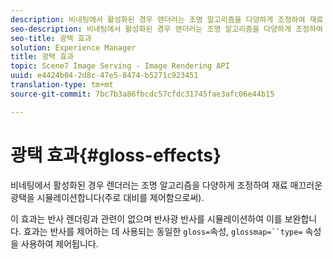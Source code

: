 ```yaml
---
description: 비네팅에서 활성화된 경우 렌더러는 조명 알고리즘을 다양하게 조정하여 재료 매끄러운 광택을 시뮬레이션합니다(주로 대비를 제어함으로써).
seo-description: 비네팅에서 활성화된 경우 렌더러는 조명 알고리즘을 다양하게 조정하여 재료 매끄러운 광택을 시뮬레이션합니다(주로 대비를 제어함으로써).
seo-title: 광택 효과
solution: Experience Manager
title: 광택 효과
topic: Scene7 Image Serving - Image Rendering API
uuid: e4424b04-2d8c-47e5-8474-b5271c923451
translation-type: tm+mt
source-git-commit: 7bc7b3a86fbcdc57cfdc31745fae3afc06e44b15

---
```



# 광택 효과{#gloss-effects}

비네팅에서 활성화된 경우 렌더러는 조명 알고리즘을 다양하게 조정하여 재료 매끄러운 광택을 시뮬레이션합니다(주로 대비를 제어함으로써).

이 효과는 반사 렌더링과 관련이 없으며 반사광 반사를 시뮬레이션하여 이를 보완합니다. 효과는 반사를 제어하는 데 사용되는 동일한 `gloss=`속성, `glossmap=``type=` 속성을 사용하여 제어됩니다.
